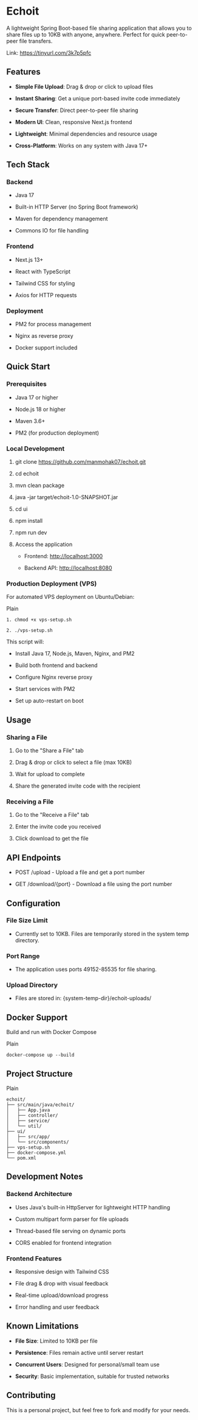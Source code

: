 Echoit
======

A lightweight Spring Boot-based file sharing application that allows you to share files up to 10KB with anyone, anywhere. Perfect for quick peer-to-peer file transfers.

Link: https://tinyurl.com/3k7p5pfc

Features
--------

*   **Simple File Upload**: Drag & drop or click to upload files
    
*   **Instant Sharing**: Get a unique port-based invite code immediately
    
*   **Secure Transfer**: Direct peer-to-peer file sharing
    
*   **Modern UI**: Clean, responsive Next.js frontend
    
*   **Lightweight**: Minimal dependencies and resource usage
    
*   **Cross-Platform**: Works on any system with Java 17+
    

Tech Stack
----------

### Backend

*   Java 17
    
*   Built-in HTTP Server (no Spring Boot framework)
    
*   Maven for dependency management
    
*   Commons IO for file handling
    

### Frontend

*   Next.js 13+
    
*   React with TypeScript
    
*   Tailwind CSS for styling
    
*   Axios for HTTP requests
    

### Deployment

*   PM2 for process management
    
*   Nginx as reverse proxy
    
*   Docker support included
    

Quick Start
-----------

### Prerequisites

*   Java 17 or higher
    
*   Node.js 18 or higher
    
*   Maven 3.6+
    
*   PM2 (for production deployment)
    

### Local Development

1.  git clone https://github.com/manmohak07/echoit.git
    
2. cd echoit
    
3.  mvn clean package
    
4.  java -jar target/echoit-1.0-SNAPSHOT.jar
    
5.  cd ui

6. npm install

7. npm run dev
    
8.  Access the application
    
    *   Frontend: [http://localhost:3000](http://localhost:3000/)
        
    *   Backend API: [http://localhost:8080](http://localhost:8080/)
        

### Production Deployment (VPS)

For automated VPS deployment on Ubuntu/Debian:

Plain 
```
1. chmod +x vps-setup.sh  

2. ./vps-setup.sh   
```

This script will:

*   Install Java 17, Node.js, Maven, Nginx, and PM2
    
*   Build both frontend and backend
    
*   Configure Nginx reverse proxy
    
*   Start services with PM2
    
*   Set up auto-restart on boot
    

Usage
-----

### Sharing a File

1.  Go to the "Share a File" tab
    
2.  Drag & drop or click to select a file (max 10KB)
    
3.  Wait for upload to complete
    
4.  Share the generated invite code with the recipient
    

### Receiving a File

1.  Go to the "Receive a File" tab
    
2.  Enter the invite code you received
    
3.  Click download to get the file
    

API Endpoints
-------------

*   POST /upload - Upload a file and get a port number
    
*   GET /download/{port} - Download a file using the port number
    

Configuration
-------------

### File Size Limit

*   Currently set to 10KB. Files are temporarily stored in the system temp directory.
    

### Port Range

*   The application uses ports 49152-85535 for file sharing.
    

### Upload Directory

*   Files are stored in: {system-temp-dir}/echoit-uploads/
    

Docker Support
--------------

Build and run with Docker Compose

Plain 
```
docker-compose up --build
```

Project Structure
-----------------

Plain 
```
echoit/
├── src/main/java/echoit/          
│   ├── App.java                   
│   ├── controller/                
│   ├── service/                   
│   └── util/                      
├── ui/                            
│   ├── src/app/                   
│   └── src/components/            
├── vps-setup.sh                   
├── docker-compose.yml             
└── pom.xml      
```

Development Notes
-----------------

### Backend Architecture

*   Uses Java's built-in HttpServer for lightweight HTTP handling
    
*   Custom multipart form parser for file uploads
    
*   Thread-based file serving on dynamic ports
    
*   CORS enabled for frontend integration
    

### Frontend Features

*   Responsive design with Tailwind CSS
    
*   File drag & drop with visual feedback
    
*   Real-time upload/download progress
    
*   Error handling and user feedback
    

Known Limitations
-----------------

*   **File Size**: Limited to 10KB per file
    
*   **Persistence**: Files remain active until server restart
    
*   **Concurrent Users**: Designed for personal/small team use
    
*   **Security**: Basic implementation, suitable for trusted networks
    

Contributing
------------

This is a personal project, but feel free to fork and modify for your needs.
